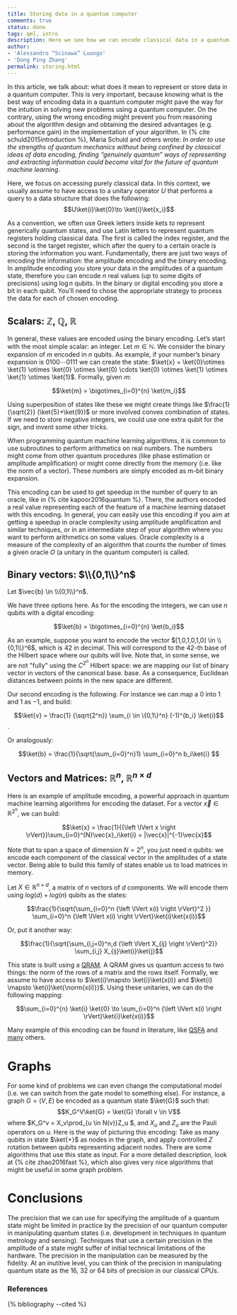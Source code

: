 ```yaml
--- 
title: Storing data in a quantum computer
comments: true 
status: done
tags: qml, intro 
description: Here we see how we can encode classical data in a quantum computer, and why it is important in quantum machine learning.
author:
- 'Alessandro “Scinawa” Luongo'
- 'Dong Ping Zhang'
permalink: storing.html
---
```


In this article, we talk about: what does it mean to represent or store data in a quantum computer. This is very important, because knowing what is the best way of encoding data in a quantum computer might pave the way for the intuition in solving new problems using a quantum computer. On the contrary, using the wrong encoding might prevent you from reasoning about the algorithm design and obtaining the desired advantages (e.g. performance gain) in the implementation of your algorithm. In {% cite schuld2015introduction %}, Maria Schuld and others wrote: _In order to use the strengths of quantum mechanics without being confined by classical ideas of data encoding, finding “genuinely quantum” ways of representing and extracting information could become vital for the future of quantum machine learning_. 

Here, we focus on accessing purely classical data. In this context, we usually assume to have access to a unitary operator $U$ that performs a query to a data structure that does the following: 
$$U\ket{i}\ket{0}\to \ket{i}\ket{x_i}$$

As a convention, we often use Greek letters inside kets to represent generically quantum states, and use Latin letters to represent quantum registers holding classical data. 
The first is called the index register, and the second is the target register, which after the query to a certain oracle is storing the information you want. 
Fundamentally, there are just two ways of encoding the information: the amplitude encoding and the binary encoding. In amplitude encoding you store your data in the amplitudes of a quantum state, therefore you can encode $n$ real values (up to some digits of precisions) using $\log n$ qubits. In the binary or digital encoding you store a bit in each qubit. You'll need to chose the appropriate strategy to process the data for each of chosen encoding. 


Scalars: $\mathbb{Z}$, $\mathbb{Q}$, $\mathbb{R}$
-------------------------------------------------------
In general, these values are encoded using the binary encoding. 
Let’s start with the most simple scalar: an integer. Let
$m \in \mathbb{N}$. We consider the binary expansion of $m$ encoded in $n$ qubits.  As example,
if your number’s binary expansion is $0100\cdots0111$ we can create the
state:
$\ket{x} =  \ket{0}\otimes \ket{1} \otimes \ket{0} \otimes \ket{0} \cdots \ket{0} \otimes \ket{1} \otimes \ket{1} \otimes \ket{1}$.
Formally, given $m$:

$$\ket{m} = \bigotimes_{i=0}^{n} \ket{m_i}$$

Using superposition of states like these we might create things like
$\frac{1}{\sqrt{2}} (\ket{5}+\ket{9})$ or more involved convex
combination of states. If we need to store negative integers, we could use one extra qubit for the sign, and invent some other tricks.

When programming quantum machine learning algorithms, it is common to use subroutines to perform arithmetics on real numbers. The numbers might come from other quantum procedures (like phase estimation or amplitude amplification) or might come directly from the memory (i.e.  like the norm of a vector). These numbers are simply encoded as m-bit binary expansion.

This encoding can be used to get speedup in the number of query to
an oracle, like in {% cite kapoor2016quantum %}. There, the authors encoded a real value representing each of the feature of a machine learning dataset with this encoding. In general, you can easily use this encoding if you aim at getting a speedup in oracle complexity using amplitude amplification and similar techniques, or in an intermediate step of your algorithm where you want to perform arithmetics on some values. Oracle complexity is a measure of the complexity of an algorithm that counts the number of times a given oracle $O$ (a unitary in the quantum computer) is called. 


Binary vectors: $\\{0,1\\}^n$
---------------------------

Let $\vec{b} \in \\{0,1\\}^n$.

We have three options here. As for the encoding the integers, we can use $n$ qubits with a digital encoding:

$$\ket{b} = \bigotimes_{i=0}^{n} \ket{b_i}$$

As an example, suppose you want to encode the vector
$[1,0,1,0,1,0] \in \\{0,1\\}^6$, which is $42$ in decimal. This will
correspond to the $42$-th base of the Hilbert space where our qubits
will live. Note that, in some sense, we are not "fully" using the $C^{2^{n}}$
Hilbert space: we are mapping our list of binary vector in vectors of the canonical base.
base. As a consequence, Euclidean distances between points in the new space are
different. 

Our second encoding is the following. For instance we can map a $0$ into
$1$ and $1$ as $-1$, and build:

$$\ket{v} = \frac{1} {\sqrt{2^n}} \sum_{i \in \{0,1\}^n} (-1)^{b_i} \ket{i}$$.

Or analogously: 

$$\ket{b} = \frac{1}{\sqrt{\sum_{i=0}^n}1} \sum_{i=0}^n b_i\ket{i} $$


Vectors and Matrices: $\mathbb{R}^n$, $\mathbb{R}^{n \times d}$
-----------------------------------------------------------------

Here is an example of amplitude encoding, a powerful approach in quantum machine learning algorithms for encoding the dataset. For a vector
$\vec{x} \in \mathbb{R}^{2^n}$, we can build:

$$\ket{x} = \frac{1}{{\left \lVert x \right \rVert}}\sum_{i=0}^{N}\vec{x}_i\ket{i} = |\vec{x}|^{-1}\vec{x}$$

Note that to span a space of dimension $N=2^n$, you just need $n$
qubits: we encode each component of the classical vector in the
amplitudes of a state vector. Being able to build this family of states enable us to load matrices in memory.

Let
$X \in \mathbb{R}^{n \times d}$, a matrix of $n$ vectors of $d$
components. We will encode them using $log(d)+log(n)$ qubits as the
states:

$$\frac{1}{\sqrt{\sum_{i=0}^n {\left \lVert x(i) \right \rVert}^2 }} \sum_{i=0}^n {\left \lVert x(i) \right \rVert}\ket{i}\ket{x(i)}$$

Or, put it another way:

$$\frac{1}{\sqrt{\sum_{i,j=0}^n,d {\left \lVert X_{ij} \right \rVert}^2}} \sum_{i,j} X_{ij}\ket{i}\ket{j}$$


This state is built using a [QRAM](qram.html). A QRAM gives us quantum access to two things: the norm of
the rows of a matrix and the rows itself. Formally, we assume to have access to $\ket{i}\mapsto \ket{i}\ket{x(i)} and $\ket{i} \mapsto \ket{i}\ket{\norm{x(i)}}$. Using these unitaries, we can do the following mapping:

$$\sum_{i=0}^{n} \ket{i} \ket{0} \to  \sum_{i=0}^n {\left \lVert  x(i)  \right \rVert}\ket{i}\ket{x(i)}$$

Many example of this encoding can be found in literature, like [QSFA](qsfa.html) and [many](https://arxiv.org/abs/1811.03975) others.

Graphs
======

For some kind of problems we can even change the computational model (i.e.
we can switch from the gate model to something else). For instance, a graph $G=(V,E)$ be encoded as a quantum state $\ket{G}$ such that:
$$K_G^V\ket{G} = \ket{G} \forall v \in V$$ where
$K_G^v = X_v\prod_{u \in N(v)}Z_u $, and $X_u$ and $Z_u$ are the Pauli
operators on $u$. Here is the way of picturing this encoding: Take as many
qubits in state $\ket{+}$ as nodes in the graph, and apply controlled
$Z$ rotation between qubits representing adjacent nodes. There are some
algorithms that use this state as input. For a more detailed description, look at {% cite zhao2016fast %}, which also gives very nice algorithms that might be useful in some graph problem. 

Conclusions
===========

The precision that we can use for specifying the amplitude of a quantum state might be limited in practice by the precision of our quantum computer in manipulating quantum states (i.e. development in techniques
in quantum metrology and sensing). Techniques that use a certain precision in the amplitude of a state might suffer of initial technical limitations of the hardware. The precision in the manipulation can be measured by the fidelity. At an inutitive level, you can think of the precision in manipulating quantum state as the 16, 32 or 64 bits of precision in our classical CPUs. 


### References

{% bibliography --cited %}

